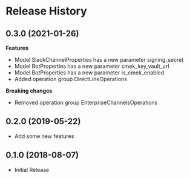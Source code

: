 # Release History

## 0.3.0 (2021-01-26)

**Features**

  - Model SlackChannelProperties has a new parameter signing_secret
  - Model BotProperties has a new parameter cmek_key_vault_url
  - Model BotProperties has a new parameter is_cmek_enabled
  - Added operation group DirectLineOperations

**Breaking changes**

  - Removed operation group EnterpriseChannelsOperations

## 0.2.0 (2019-05-22)

- Add some new features

## 0.1.0 (2018-08-07)

  - Initial Release
